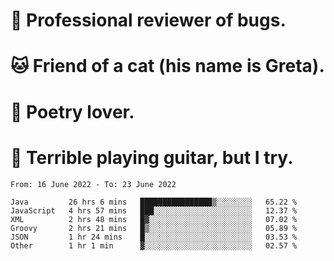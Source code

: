 # 🐛 Professional reviewer of bugs.
# 🐱 Friend of a cat (his name is Greta).
# 📜 Poetry lover.
# 🎸 Terrible playing guitar, but I try.

<!--START_SECTION:waka-->

```text
From: 16 June 2022 - To: 23 June 2022

Java         26 hrs 6 mins   ████████████████▒░░░░░░░░   65.22 %
JavaScript   4 hrs 57 mins   ███░░░░░░░░░░░░░░░░░░░░░░   12.37 %
XML          2 hrs 48 mins   █▓░░░░░░░░░░░░░░░░░░░░░░░   07.02 %
Groovy       2 hrs 21 mins   █▒░░░░░░░░░░░░░░░░░░░░░░░   05.89 %
JSON         1 hr 24 mins    █░░░░░░░░░░░░░░░░░░░░░░░░   03.53 %
Other        1 hr 1 min      ▓░░░░░░░░░░░░░░░░░░░░░░░░   02.57 %
```

<!--END_SECTION:waka-->

